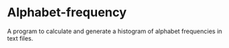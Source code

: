 # Alphabet-frequency
A program to calculate and generate a histogram of alphabet frequencies in text files. 
